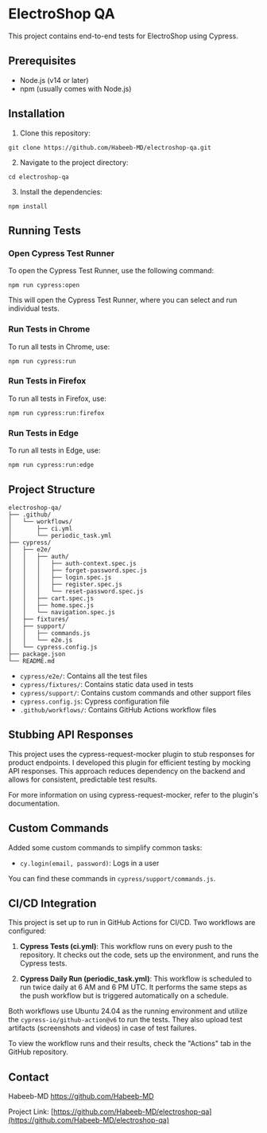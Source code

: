 # ElectroShop QA

This project contains end-to-end tests for ElectroShop using Cypress.

## Prerequisites

- Node.js (v14 or later)
- npm (usually comes with Node.js)

## Installation

1. Clone this repository:

```
git clone https://github.com/Habeeb-MD/electroshop-qa.git
```

2. Navigate to the project directory:

```
cd electroshop-qa
```

3. Install the dependencies:

```
npm install
```

## Running Tests

### Open Cypress Test Runner

To open the Cypress Test Runner, use the following command:

```
npm run cypress:open
```

This will open the Cypress Test Runner, where you can select and run individual tests.

### Run Tests in Chrome

To run all tests in Chrome, use:

```
npm run cypress:run
```

### Run Tests in Firefox

To run all tests in Firefox, use:

```
npm run cypress:run:firefox
```

### Run Tests in Edge

To run all tests in Edge, use:

```
npm run cypress:run:edge
```

## Project Structure

```
electroshop-qa/
├── .github/
│   └── workflows/
│       ├── ci.yml
│       └── periodic_task.yml
├── cypress/
│   ├── e2e/
│   │   ├── auth/
│   │   │   ├── auth-context.spec.js
│   │   │   ├── forget-password.spec.js
│   │   │   ├── login.spec.js
│   │   │   ├── register.spec.js
│   │   │   └── reset-password.spec.js
│   │   ├── cart.spec.js
│   │   ├── home.spec.js
│   │   └── navigation.spec.js
│   ├── fixtures/
│   ├── support/
│   │   ├── commands.js
│   │   └── e2e.js
│   └── cypress.config.js
├── package.json
└── README.md
```

- `cypress/e2e/`: Contains all the test files
- `cypress/fixtures/`: Contains static data used in tests
- `cypress/support/`: Contains custom commands and other support files
- `cypress.config.js`: Cypress configuration file
- `.github/workflows/`: Contains GitHub Actions workflow files

## Stubbing API Responses

This project uses the cypress-request-mocker plugin to stub responses for product endpoints. I developed this plugin
for efficient testing by mocking API responses. This approach reduces dependency on the
backend and allows for consistent, predictable test results.

For more information on using cypress-request-mocker, refer to the plugin's documentation.

## Custom Commands

Added some custom commands to simplify common tasks:

- `cy.login(email, password)`: Logs in a user

You can find these commands in `cypress/support/commands.js`.

## CI/CD Integration

This project is set up to run in GitHub Actions for CI/CD. Two workflows are configured:

1. **Cypress Tests (ci.yml)**: This workflow runs on every push to the repository. It checks out the code, sets up the
   environment, and runs the Cypress tests.

2. **Cypress Daily Run (periodic_task.yml)**: This workflow is scheduled to run twice daily at 6 AM and 6 PM UTC. It
   performs the same steps as the push workflow but is triggered automatically on a schedule.

Both workflows use Ubuntu 24.04 as the running environment and utilize the `cypress-io/github-action@v6` to run the
tests. They also upload test artifacts (screenshots and videos) in case of test failures.

To view the workflow runs and their results, check the "Actions" tab in the GitHub repository.

## Contact

Habeeb-MD https://github.com/Habeeb-MD

Project Link: [https://github.com/Habeeb-MD/electroshop-qa](https://github.com/Habeeb-MD/electroshop-qa)
